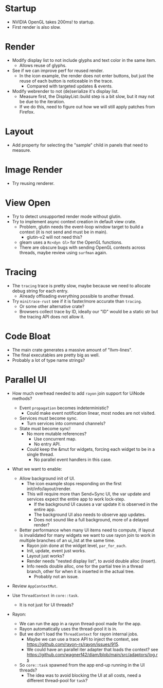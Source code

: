 # Startup

* NVIDIA OpenGL takes 200ms! to startup.
* First render is also slow.

# Render

* Modify display list to not include glyphs and text color in the same item.
  - Allows reuse of glyphs.
* See if we can improve perf for reused render.
  - In the icon example, the render does not enter buttons, but just the reuse of each button is noticeable in the trace.
    - Compared with targeted updates & events.
* Modify webrender to not (de)serialize it's display list.
  - Measure first, the DisplayList::build step is a bit slow, but it may not be due to the iteration.
  - If we do this, need to figure out how we will still apply patches from Firefox.

# Layout

* Add property for selecting the "sample" child in panels that need to measure.

# Image Render

* Try reusing renderer.

# View Open

* Try to detect unsupported render mode without glutin.
* Try to implement async context creation in default view crate.
    - Problem, glutin needs the event-loop window target to build a context (it is not send and must be in main).
      - glutin-v2 will not need this?
    - gleam uses a `Rc<dyn Gl>` for the OpenGL functions.
    - There are obscure bugs with sending OpenGL contexts across threads, maybe review using `surfman` again.

# Tracing

* The `tracing` trace is pretty slow, maybe because we need to allocate debug string for each entry.
  - Already offloading everything possible to another thread.
* Try `minitrace-rust` see if it is faster/more accurate than `tracing`.
  - Or some other alternative crate?
  - Browsers collect trace by ID, ideally our "ID" would be a static str but the tracing API does not allow it.

# Code Bloat

* The main crate generates a massive amount of "llvm-lines".
* The final executables are pretty big as well.
* Probably a lot of type name strings?

# Parallel UI

* How much overhead needed to add `rayon` join support for UiNode methods?
    * Event `propagation` becomes indeterministic?
      - Could make event notification linear, most nodes are not visited.
    * Services must become sync.
      - Turn services into command channels?
    * State must become sync!
      - No more mutable references?
        - Use concurrent map.
        - No entry API.
      - Could keep the &mut for widgets, forcing each widget to be in a single thread.
        - No parallel event handlers in this case.

* What we want to enable:
  - Allow background init of UI.
    - The icon example stops responding on the first init/info/layout/render.
    - This will require more than Send+Sync UI, the var update and services expect the entire app to work lock-step.
      - If the background UI causes a var update it is observed in the entire app.
      - The background UI also needs to observe app updates.
      - Does not sound like a full background, more of a delayed render?
  - Better performance when many UI items need to compute, if layout is invalidated for many widgets we want to use rayon join to work
    in multiple branches of an ui_list at the same time.
    - Rayon join done at the widget level, `par_for_each`.
    - Init, update, event just works.
    - Layout just works?
    - Render needs "nested display list", to avoid double alloc (insert).
    - Info needs double alloc, one for the partial tree in a thread branch, other for when it is inserted in the actual tree.
      - Probably not an issue.

* Review `AppContextMut`.
* Use `ThreadContext` in `core::task`.
    - It is not just for UI threads?

* Rayon:
  - We can run the app in a rayon thread-pool made for the app.
  - Rayon automatically uses the thread-pool it is in.
  - But we don't load the `ThreadContext` for rayon internal jobs.
    - Maybe we can use a trace API to inject the context, see https://github.com/rayon-rs/rayon/issues/915.
    - We could have an parallel iter adapter that loads the context? see https://github.com/wagnerf42/diam/blob/main/src/adaptors/log.rs
  - So `core::task` spawned from the app end-up running in the UI threads?
    - The idea was to avoid blocking the UI at all costs, need a different thread-pool for `task`?